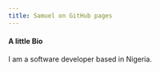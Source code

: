 ```yaml
---
title: Samuel on GitHub pages
---
```

#### A little Bio
I am a software developer based in Nigeria.
